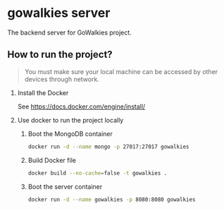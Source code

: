 # gowalkies server
The backend server for GoWalkies project.

## How to run the project?
> You must make sure your local machine can be accessed by other devices through network.
1. Install the Docker

    See https://docs.docker.com/engine/install/
1. Use docker to run the project locally
    1. Boot the MongoDB container
        ```bash
        docker run -d --name mongo -p 27017:27017 gowalkies
        ```
    2. Build Docker file
        ```bash
        docker build --no-cache=false -t gowalkies .
        ```
    3. Boot the server container
        ```bash
        docker run -d --name gowalkies -p 8080:8080 gowalkies
        ```
